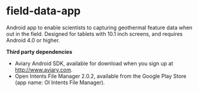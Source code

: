 field-data-app
==============

Android app to enable scientists to capturing geothermal feature data when out in the field. Designed for tablets with 10.1 inch screens, and requires Android 4.0 or higher.

__Third party dependencies__
* Aviary Android SDK, available for download when you sign up at http://www.aviary.com.
* Open Intents File Manager 2.0.2, available from the Google Play Store (app name: OI Intents File Manager).



